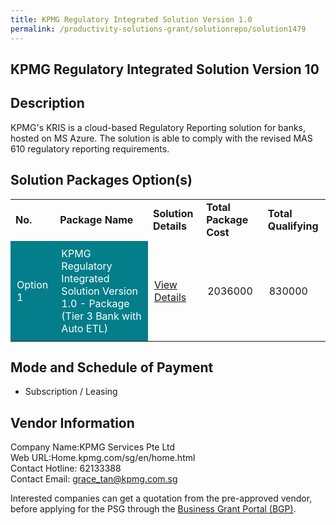 ```yaml
---
title: KPMG Regulatory Integrated Solution Version 1.0
permalink: /productivity-solutions-grant/solutionrepo/solution1479
---
```


## KPMG Regulatory Integrated Solution Version 10

## Description

KPMG's KRIS is a cloud-based Regulatory Reporting solution for banks, hosted on MS Azure. The solution is able to comply with the revised MAS 610 regulatory reporting requirements. 

## Solution Packages Option(s)

<table>
<tr>
<td><b>No.</b></td>
<td><b>Package Name</b></td>
<td><b>Solution Details</b></td>
<td><b>Total Package Cost</b></td>
<td><b>Total Qualifying</b></td>
</tr>
<tr>
<td style='padding: 10px; background-color: #037E8A; color: #FFFFFF;'>Option 1</td>
<td style='padding: 10px; background-color: #037E8A; color: #FFFFFF;'>KPMG Regulatory Integrated Solution Version 1.0 - Package (Tier 3 Bank with Auto ETL)</td>
<td style='padding: 10px;'><a href='https://www.gobusiness.gov.sg/images/psg/Desensitised_KPMG_Annex_3_Part_2.pdf' target='_blank'>View Details</a></td>
<td style='padding: 10px;'>2036000</td>
<td style='padding: 10px;'>830000</td>
</tr>
</table>

## Mode and Schedule of Payment

 - Subscription / Leasing

## Vendor Information

 Company Name:KPMG Services Pte Ltd<br>Web URL:Home.kpmg.com/sg/en/home.html<br>Contact Hotline: 62133388<br>Contact Email: grace_tan@kpmg.com.sg<br>

Interested companies can get a quotation from the pre-approved vendor, before applying for the PSG through the <a href='https://www.businessgrants.gov.sg/' target='_blank' rel='noopener'>Business Grant Portal (BGP)</a>.

<script src="/jquery/resize-tables.js"></script>
